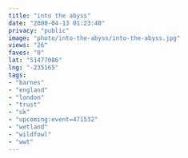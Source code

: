 ```yaml
---
title: "into the abyss"
date: "2008-04-13 01:23:48"
privacy: "public"
image: "photo/into-the-abyss/into-the-abyss.jpg"
views: "26"
faves: "0"
lat: "51477086"
lng: "-235165"
tags:
- "barnes"
- "england"
- "london"
- "trust"
- "uk"
- "upcoming:event=471532"
- "wetland"
- "wildfowl"
- "wwt"
---
```


